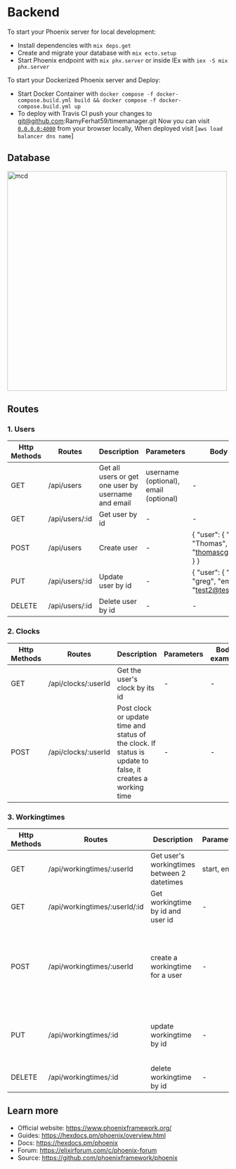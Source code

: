 # Backend

To start your Phoenix server for local development:

- Install dependencies with `mix deps.get`
- Create and migrate your database with `mix ecto.setup`
- Start Phoenix endpoint with `mix phx.server` or inside IEx with `iex -S mix phx.server`

To start your Dockerized Phoenix server and Deploy:

- Start Docker Container with `docker compose -f docker-compose.build.yml build && docker compose -f docker-compose.build.yml up`
- To deploy with Travis CI push your changes to git@github.com:RamyFerhat59/timemanager.git
  Now you can visit [`0.0.0.0:4000`](http://0.0.0.0:4000) from your browser locally,
  When deployed visit [`aws load balancer dns name`]

## Database

<img src="static/mcd.png" alt="mcd" width="500"/>

## Routes

### **1. Users**

| Http Methods | Routes         | Description                                         | Parameters                            | Body example                                                         |
| ------------ | -------------- | --------------------------------------------------- | ------------------------------------- | -------------------------------------------------------------------- |
| GET          | /api/users     | Get all users or get one user by username and email | username (optional), email (optional) | -                                                                    |
| GET          | /api/users/:id | Get user by id                                      | -                                     | -                                                                    |
| POST         | /api/users     | Create user                                         | -                                     | { "user": { "username": "Thomas", "email": "thomascgz@gmail.com" } } |
| PUT          | /api/users/:id | Update user by id                                   | -                                     | { "user": { "username": "greg", "email": "test2@test.fr" } }         |
| DELETE       | /api/users/:id | Delete user by id                                   | -                                     | -                                                                    |

### **2. Clocks**

| Http Methods | Routes              | Description                                                                                                | Parameters | Body example |
| ------------ | ------------------- | ---------------------------------------------------------------------------------------------------------- | ---------- | ------------ |
| GET          | /api/clocks/:userId | Get the user's clock by its id                                                                             | -          | -            |
| POST         | /api/clocks/:userId | Post clock or update time and status of the clock. If status is update to false, it creates a working time | -          | -            |

### **3. Workingtimes**

| Http Methods | Routes                        | Description                                 | Parameters | Body example                                                                        |
| ------------ | ----------------------------- | ------------------------------------------- | ---------- | ----------------------------------------------------------------------------------- |
| GET          | /api/workingtimes/:userId     | Get user's workingtimes between 2 datetimes | start, end | -                                                                                   |
| GET          | /api/workingtimes/:userId/:id | Get workingtime by id and user id           | -          | -                                                                                   |
| POST         | /api/workingtimes/:userId     | create a workingtime for a user             | -          | { "workingtime": { "start": "2021-10-26T00:00:00", "end": "2021-10-26T23:00:00" } } |
| PUT          | /api/workingtimes/:id         | update workingtime by id                    | -          | { "workingtime": { "start": "2021-10-26T08:03:07" } }                               |
| DELETE       | /api/workingtimes/:id         | delete workingtime by id                    | -          | -                                                                                   |

## Learn more

- Official website: https://www.phoenixframework.org/
- Guides: https://hexdocs.pm/phoenix/overview.html
- Docs: https://hexdocs.pm/phoenix
- Forum: https://elixirforum.com/c/phoenix-forum
- Source: https://github.com/phoenixframework/phoenix
